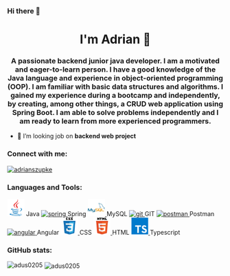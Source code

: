 ### Hi there 👋

<h1 align="center">I'm Adrian 👋</h1>
<h3 align="center">A passionate backend junior java developer. I am a motivated and eager-to-learn person. I have a good knowledge of the Java language and experience in object-oriented programming (OOP). I am familiar with basic data structures and algorithms. I gained my experience during a bootcamp and independently, by creating, among other things, a CRUD web application using Spring Boot. I am able to solve problems independently and I am ready to learn from more experienced programmers.</h3>

- 👯 I’m looking job on **backend web project**

<h3 align="left">Connect with me:</h3>
<p align="left">
<a href="https://linkedin.com/in/adrianszupke" target="blank"><img align="center" src="https://raw.githubusercontent.com/rahuldkjain/github-profile-readme-generator/master/src/images/icons/Social/linked-in-alt.svg" alt="adrianszupke" height="30" width="40" /></a>
</p>
<h3 align="left">Languages and Tools:</h3>
<p align="left"><a href="https://www.java.com" target="_blank" rel="noreferrer"> <img src="https://raw.githubusercontent.com/devicons/devicon/master/icons/java/java-original.svg" alt="java" width="40" height="40"/></a> Java   <a href="https://spring.io/" target="_blank" rel="noreferrer"> <img src="https://www.vectorlogo.zone/logos/springio/springio-icon.svg" alt="spring" width="40" height="40"/> </a> Spring   <a href="https://www.mysql.com/" target="_blank" rel="noreferrer"> <img src="https://raw.githubusercontent.com/devicons/devicon/master/icons/mysql/mysql-original-wordmark.svg" alt="mysql" width="40" height="40"/> </a> MySQL  <a href="https://git-scm.com/" target="_blank" rel="noreferrer"> <img src="https://www.vectorlogo.zone/logos/git-scm/git-scm-icon.svg" alt="git" width="40" height="40"/> </a> GIT  <a href="https://postman.com" target="_blank" rel="noreferrer"> <img src="https://www.vectorlogo.zone/logos/getpostman/getpostman-icon.svg" alt="postman" width="40" height="40"/> </a> Postman <a href="https://angular.io" target="_blank" rel="noreferrer"><img src="https://angular.io/assets/images/logos/angular/angular.svg" alt="angular" width="40" height="40"/> </a>  Angular   <a href="https://www.w3schools.com/css/" target="_blank" rel="noreferrer"> 
<img src="https://raw.githubusercontent.com/devicons/devicon/master/icons/css3/css3-original-wordmark.svg" alt="css3" width="40" height="40"/> </a> CSS <a href="https://www.w3.org/html/" target="_blank" rel="noreferrer"> <img src="https://raw.githubusercontent.com/devicons/devicon/master/icons/html5/html5-original-wordmark.svg" alt="html5" width="40" height="40"/> </a>   HTML  <a href="https://www.typescriptlang.org/" target="_blank" rel="noreferrer"> <img src="https://raw.githubusercontent.com/devicons/devicon/master/icons/typescript/typescript-original.svg" alt="typescript" width="40" height="40"/>  </a> Typescript  </p>

<h3 align="left">GitHub stats:</h3>

<p><img align="left" src="https://github-readme-stats.vercel.app/api/top-langs?username=adus0205&show_icons=true&locale=en&layout=compact" alt="adus0205" /></p>

<p>&nbsp;<img align="center" src="https://github-readme-stats.vercel.app/api?username=adus0205&show_icons=true&locale=en" alt="adus0205" /></p>

